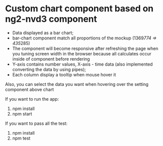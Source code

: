 # Custom chart component based on ng2-nvd3 component

- Data displayed as a bar chart;
- bar-chart component match all proportions of the mockup (1369*774 => 435*285)
- The component will become responsive after refreshing the page when you tuning screen width in the browser because all calculates occur inside of component before rendering
- Y-axis contains number values, X-axis - time data (also implemented converting the data by using pipes);
- Each column display a tooltip when mouse hover it

Also, you can select the data you want when hovering over the setting component above chart


If you want to run the app:

1) npm install
2) npm start

If you want to pass all the test:

1) npm install
2) npm test